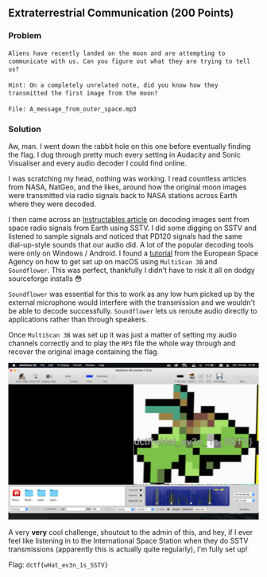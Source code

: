 ## Extraterrestrial Communication (200 Points)

### Problem
```
Aliens have recently landed on the moon and are attempting to communicate with us. Can you figure out what they are trying to tell us?

Hint: On a completely unrelated note, did you know how they transmitted the first image from the moon?

File: A_message_from_outer_space.mp3
```

### Solution
Aw, man. I went down the rabbit hole on this one before eventually finding the flag. I dug through pretty much every setting in Audacity and Sonic Visualiser and every audio decoder I could find online.

I was scratching my head, nothing was working. I read countless articles from NASA, NatGeo, and the likes, around how the original moon images were transmitted via radio signals back to NASA stations across Earth where they were decoded.

I then came across an [Instructables article](https://www.instructables.com/Decode-Digital-Radio-Signals-From-Earth-or-Space/) on decoding images sent from space radio signals from Earth using SSTV.
I did some digging on SSTV and listened to sample signals and noticed that PD120 signals had the same dial-up-style sounds that our audio did.
A lot of the popular decoding tools were only on Windows / Android. I found a [tutorial](http://www.esa.int/ESA_Multimedia/Videos/2020/07/Mac_OSX_tutorial_How_to_receive_SSTV_pictures_from_the_International_Space_Station) from the European Space Agency on how to get set up on macOS using `MultiScan 3B` and `Soundflower`. This was perfect, thankfully I didn't have to risk it all on dodgy sourceforge installs 😳

`Soundflower` was essential for this to work as any low hum picked up by the external microphone would interfere with the transmission and we wouldn't be able to decode successfully. `Soundflower` lets us reroute audio directly to applications rather than through speakers.

Once `MultiScan 3B` was set up it was just a matter of setting my audio channels correctly and to play the `MP3` file the whole way through and recover the original image containing the flag.

![](img/multiscan.png)

A very **very** cool challenge, shoutout to the admin of this, and hey, if I ever feel like listening in to the International Space Station when they do SSTV transmissions (apparently this is actually quite regularly), I'm fully set up!

Flag: `dctf{wHat_ev3n_1s_SSTV}`
